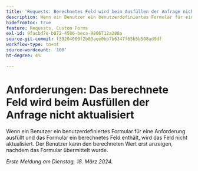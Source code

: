 ```yaml
---
title: 'Requests: Berechnetes Feld wird beim Ausfüllen der Anfrage nicht aktualisiert.'
description: Wenn ein Benutzer ein benutzerdefiniertes Formular für eine Anforderung ausfüllt und das Formular ein berechnetes Feld enthält, wird das Feld nicht aktualisiert. Der Benutzer kann den berechneten Wert erst anzeigen, nachdem das Formular übermittelt wurde.
hidefromtoc: true
feature: Requests, Custom Forms
exl-id: 9facbd7e-b072-4586-beca-9806712a288a
source-git-commit: f39204000f2b83aee0bb7b6347f65b5b508ad9df
workflow-type: tm+mt
source-wordcount: '100'
ht-degree: 4%

---
```


# Anforderungen: Das berechnete Feld wird beim Ausfüllen der Anfrage nicht aktualisiert

Wenn ein Benutzer ein benutzerdefiniertes Formular für eine Anforderung ausfüllt und das Formular ein berechnetes Feld enthält, wird das Feld nicht aktualisiert. Der Benutzer kann den berechneten Wert erst anzeigen, nachdem das Formular übermittelt wurde.

_Erste Meldung am Dienstag, 18. März 2024._

